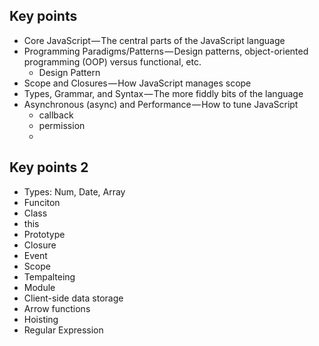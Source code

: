 
## Key points
- Core JavaScript — The central parts of the JavaScript language
- Programming Paradigms/Patterns — Design patterns, object-oriented programming (OOP) versus functional, etc.
  - Design Pattern
- Scope and Closures — How JavaScript manages scope
- Types, Grammar, and Syntax — The more fiddly bits of the language
- Asynchronous (async) and Performance — How to tune JavaScript
  - callback
  - permission
  - 


## Key points 2
- Types: Num, Date, Array
- Funciton
- Class
- this
- Prototype
- Closure
- Event
- Scope
- Tempalteing
- Module
- Client-side data storage
- Arrow functions
- Hoisting
- Regular Expression